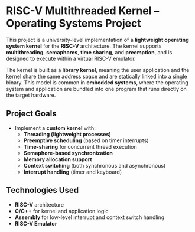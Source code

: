 # RISC-V Multithreaded Kernel – Operating Systems Project

This project is a university-level implementation of a **lightweight operating system kernel** for the **RISC-V** architecture. 
The kernel supports **multithreading**, **semaphores**, **time sharing**, and **preemption**, and is designed to execute within a virtual RISC-V emulator.

The kernel is built as a **library kernel**, meaning the user application and the kernel share the same address space and are statically linked into a single binary. 
This model is common in **embedded systems**, where the operating system and application are bundled into one program that runs directly on the target hardware.

## Project Goals

- Implement a **custom kernel** with:
  - **Threading (lightweight processes)**
  - **Preemptive scheduling** (based on timer interrupts)
  - **Time-sharing** for concurrent thread execution
  - **Semaphore-based synchronization**
  - **Memory allocation support**
  - **Context switching** (both synchronous and asynchronous)
  - **Interrupt handling** (timer and keyboard)

## Technologies Used

- **RISC-V** architecture
- **C/C++** for kernel and application logic
- **Assembly** for low-level interrupt and context switch handling
- **RISC-V Emulator**
